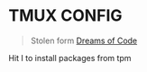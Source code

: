 # TMUX CONFIG

> Stolen form [Dreams of Code](https://www.youtube.com/watch?v=DzNmUNvnB04)

Hit <prefix>I to install packages from tpm

